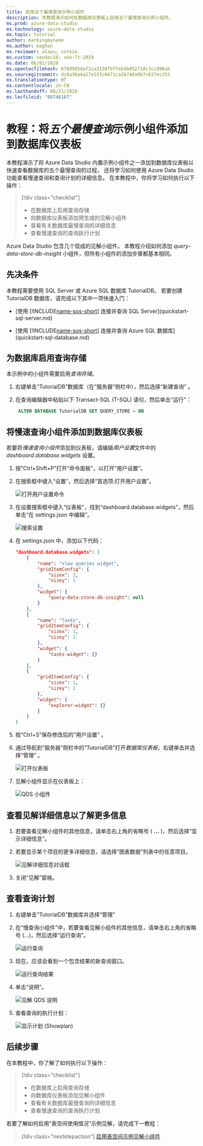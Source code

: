 ```yaml
---
title: 启用五个最慢查询示例小组件
description: 本教程演示如何在数据库仪表板上启用五个最慢查询示例小组件。
ms.prod: azure-data-studio
ms.technology: azure-data-studio
ms.topic: tutorial
author: markingmyname
ms.author: maghan
ms.reviewer: alayu; sstein
ms.custom: seodec18; seo-lt-2019
ms.date: 06/01/2020
ms.openlocfilehash: 678d985daf2ca3130fbf7eb3b052718c3cc898ab
ms.sourcegitcommit: dc8a30a4a27e15fc6671ca2674da9b7c637ec255
ms.translationtype: HT
ms.contentlocale: zh-CN
ms.lasthandoff: 08/21/2020
ms.locfileid: "88746187"
---
```

# <a name="tutorial-add-the-five-slowest-queries-sample-widget-to-the-database-dashboard"></a>教程：将*五个最慢查询*示例小组件添加到数据库仪表板

本教程演示了将 Azure Data Studio 内置示例小组件之一添加到数据库仪表板以快速查看数据库的五个最慢查询的过程。 还将学习如何使用 Azure Data Studio 功能查看慢速查询和查询计划的详细信息。 在本教程中，你将学习如何执行以下操作：

> [!div class="checklist"]
> * 在数据库上启用查询存储
> * 向数据库仪表板添加预生成的见解小组件
> * 查看有关数据库最慢查询的详细信息
> * 查看慢速查询的查询执行计划

Azure Data Studio 包含几个现成的见解小组件。 本教程介绍如何添加 *query-data-store-db-insight* 小组件，但所有小组件的添加步骤都基本相同。

## <a name="prerequisites"></a>先决条件

本教程需要使用 SQL Server 或 Azure SQL 数据库 TutorialDB。 若要创建 TutorialDB 数据库，请完成以下其中一项快速入门：

* [使用 [!INCLUDE[name-sos-short](../includes/name-sos-short.md)] 连接并查询 SQL Server](quickstart-sql-server.md)

* [使用 [!INCLUDE[name-sos-short](../includes/name-sos-short.md)] 连接并查询 Azure SQL 数据库](quickstart-sql-database.md)

## <a name="turn-on-query-store-for-your-database"></a>为数据库启用查询存储

本示例中的小组件需要启用*查询存储*。

1. 右键单击“TutorialDB”数据库（在“服务器”侧栏中），然后选择“新建查询”  。

2. 在查询编辑器中粘贴以下 Transact-SQL (T-SQL) 语句，然后单击“运行”：

   ```sql
    ALTER DATABASE TutorialDB SET QUERY_STORE = ON
   ```

## <a name="add-the-slow-queries-widget-to-your-database-dashboard"></a>将慢速查询小组件添加到数据库仪表板

若要将*慢速查询小组件*添加到仪表板，请编辑*用户设置*文件中的 *dashboard.database.widgets* 设置。

1. 按“Ctrl+Shift+P”打开“命令面板”，以打开“用户设置”。

2. 在搜索框中键入“设置”，然后选择“首选项:打开用户设置”。

   ![打开用户设置命令](./media/tutorial-qds-sql-server/open-user-settings.png)

3. 在设置搜索框中键入“仪表板”，找到“dashboard.database.widgets”，然后单击“在 settings.json 中编辑”。

   ![搜索设置](./media/tutorial-qds-sql-server/search-settings.png)

4. 在 settings.json 中，添加以下代码：

   ```json
   "dashboard.database.widgets": [
       {
           "name": "slow queries widget",
           "gridItemConfig": {
               "sizex": 2,
               "sizey": 1
           },
           "widget": {
               "query-data-store-db-insight": null
           }
       },
       {
           "name": "Tasks",
           "gridItemConfig": {
               "sizex": 1,
               "sizey": 1
           },
           "widget": {
               "tasks-widget": {}
           }
       },
       {
           "gridItemConfig": {
               "sizex": 1,
               "sizey": 2
           },
           "widget": {
               "explorer-widget": {}
           }
       }
   ]
   ```

5. 按“Ctrl+S”保存修改后的“用户设置” 。

6. 通过导航到“服务器”侧栏中的“TutorialDB”打开*数据库仪表板*，右键单击并选择“管理”  。

   ![打开仪表板](./media/tutorial-qds-sql-server/insight-open-dashboard.png)

7. 见解小组件显示在仪表板上：

   ![QDS 小组件](./media/tutorial-qds-sql-server/insight-qds-result.png)

## <a name="view-insight-details-for-more-information"></a>查看见解详细信息以了解更多信息

1. 若要查看见解小组件的其他信息，请单击右上角的省略号 ( **...** )，然后选择“显示详细信息”。

2. 若要显示某个项目的更多详细信息，请选择“图表数据”列表中的任意项目。

   ![见解详细信息对话框](./media/tutorial-qds-sql-server/insight-details-dialog.png)

3. 关闭“见解”窗格。

## <a name="view-the-query-plan"></a>查看查询计划

1. 右键单击“TutorialDB”数据库并选择“管理”

2. 在“慢查询小组件”中，若要查看见解小组件的其他信息，请单击右上角的省略号 (...)，然后选择“运行查询”。

    ![运行查询](media/tutorial-qds-sql-server/run-query.png)

3. 现在，应该会看到一个包含结果的新查询窗口。

    ![运行查询结果](media/tutorial-qds-sql-server/run-query-results.png)

4. 单击“说明”。

   ![见解 QDS 说明](./media/tutorial-qds-sql-server/insight-qds-explain.png)

5. 查看查询的执行计划：

   ![显示计划 (Showplan)](./media/tutorial-qds-sql-server/showplan.png)

## <a name="next-steps"></a>后续步骤

在本教程中，你了解了如何执行以下操作：
> [!div class="checklist"]
> * 在数据库上启用查询存储
> * 向数据库仪表板添加见解小组件
> * 查看有关数据库最慢查询的详细信息
> * 查看慢速查询的查询执行计划

若要了解如何启用“表空间使用情况”示例见解，请完成下一教程：

> [!div class="nextstepaction"]
> [启用表空间示例见解小组件](tutorial-table-space-sql-server.md)